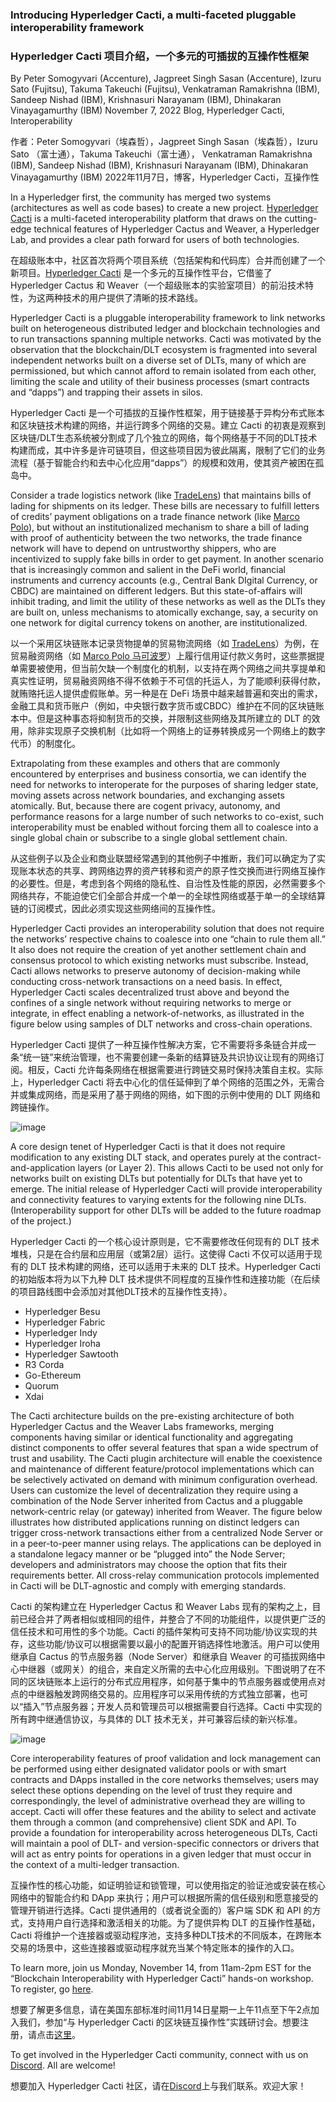 ### Introducing Hyperledger Cacti, a multi-faceted pluggable interoperability framework
### Hyperledger Cacti 项目介绍，一个多元的可插拔的互操作性框架

By Peter Somogyvari (Accenture), Jagpreet Singh Sasan (Accenture), Izuru Sato (Fujitsu), Takuma Takeuchi (Fujitsu), 
Venkatraman Ramakrishna (IBM), Sandeep Nishad (IBM), Krishnasuri Narayanam (IBM), Dhinakaran Vinayagamurthy (IBM) 
November 7, 2022 Blog, Hyperledger Cacti, Interoperability

作者：Peter Somogyvari（埃森哲），Jagpreet Singh Sasan（埃森哲），Izuru Sato （富士通），Takuma Takeuchi（富士通），
Venkatraman Ramakrishna (IBM), Sandeep Nishad (IBM), Krishnasuri Narayanam (IBM), Dhinakaran Vinayagamurthy (IBM)
2022年11月7日，博客，Hyperledger Cacti，互操作性

In a Hyperledger first, the community has merged two systems (architectures as well as code bases) to create a new project. [Hyperledger Cacti](https://www.hyperledger.org/use/cacti) is a multi-faceted interoperability platform that draws on the cutting-edge technical features of Hyperledger Cactus and Weaver, a Hyperledger Lab, and provides a clear path forward for users of both technologies.

在超级账本中，社区首次将两个项目系统（包括架构和代码库）合并而创建了一个新项目。[Hyperledger Cacti](https://www.hyperledger.org/use/cacti) 是一个多元的互操作性平台，它借鉴了 Hyperledger Cactus 和 Weaver（一个超级账本的实验室项目）的前沿技术特性，为这两种技术的用户提供了清晰的技术路线。

Hyperledger Cacti is a pluggable interoperability framework to link networks built on heterogeneous distributed ledger and blockchain technologies and to run transactions spanning multiple networks. Cacti was motivated by the observation that the blockchain/DLT ecosystem is fragmented into several independent networks built on a diverse set of DLTs, many of which are permissioned, but which cannot afford to remain isolated from each other, limiting the scale and utility of their business processes (smart contracts and “dapps”) and trapping their assets in silos.

Hyperledger Cacti 是一个可插拔的互操作性框架，用于链接基于异构分布式账本和区块链技术构建的网络，并运行跨多个网络的交易。建立 Cacti 的初衷是观察到区块链/DLT生态系统被分割成了几个独立的网络，每个网络基于不同的DLT技术构建而成，其中许多是许可链项目，但这些项目因为彼此隔离，限制了它们的业务流程（基于智能合约和去中心化应用“dapps”）的规模和效用，使其资产被困在孤岛中。

Consider a trade logistics network (like [TradeLens](https://www.tradelens.com/)) that maintains bills of lading for shipments on its ledger. These bills are necessary to fulfill letters of credits’ payment obligations on a trade finance network (like [Marco Polo](https://marcopolonetwork.com/)), but without an institutionalized mechanism to share a bill of lading with proof of authenticity between the two networks, the trade finance network will have to depend on untrustworthy shippers, who are incentivized to supply fake bills in order to get payment. In another scenario that is increasingly common and salient in the DeFi world, financial instruments and currency accounts (e.g., Central Bank DIgital Currency, or CBDC) are maintained on different ledgers. But this state-of-affairs will inhibit trading, and limit the utility of these networks as well as the DLTs they are built on, unless mechanisms to atomically exchange, say, a security on one network for digital currency tokens on another, are institutionalized.

以一个采用区块链账本记录货物提单的贸易物流网络（如 [TradeLens](https://www.tradelens.com/)）为例，在贸易融资网络（如 [Marco Polo 马可波罗](https://marcopolonetwork.com/)）上履行信用证付款义务时，这些票据提单需要被使用，但当前欠缺一个制度化的机制，以支持在两个网络之间共享提单和真实性证明，贸易融资网络不得不依赖于不可信的托运人，为了能顺利获得付款，就贿赂托运人提供虚假账单。另一种是在 DeFi 场景中越来越普遍和突出的需求，金融工具和货币账户（例如，中央银行数字货币或CBDC）维护在不同的区块链账本中。但是这种事态将抑制货币的交换，并限制这些网络及其所建立的 DLT 的效用，除非实现原子交换机制（比如将一个网络上的证券转换成另一个网络上的数字代币）的制度化。

Extrapolating from these examples and others that are commonly encountered by enterprises and business consortia, we can identify the need for networks to interoperate for the purposes of sharing ledger state, moving assets across network boundaries, and exchanging assets atomically. But, because there are cogent privacy, autonomy, and performance reasons for a large number of such networks to co-exist, such interoperability must be enabled without forcing them all to coalesce into a single global chain or subscribe to a single global settlement chain.

从这些例子以及企业和商业联盟经常遇到的其他例子中推断，我们可以确定为了实现账本状态的共享、跨网络边界的资产转移和资产的原子性交换而进行网络互操作的必要性。但是，考虑到各个网络的隐私性、自治性及性能的原因，必然需要多个网络共存，不能迫使它们全部合并成一个单一的全球性网络或基于单一的全球结算链的订阅模式，因此必须实现这些网络间的互操作性。

Hyperledger Cacti provides an interoperability solution that does not require the networks’ respective chains to coalesce into one “chain to rule them all.” It also does not require the creation of yet another settlement chain and consensus protocol to which existing networks must subscribe. Instead, Cacti allows networks to preserve autonomy of decision-making while conducting cross-network transactions on a need basis. In effect, Hyperledger Cacti scales decentralized trust above and beyond the confines of a single network without requiring networks to merge or integrate, in effect enabling a network-of-networks, as illustrated in the figure below using samples of DLT networks and cross-chain operations. 

Hyperledger Cacti 提供了一种互操作性解决方案，它不需要将多条链合并成一条“统一链”来统治管理，也不需要创建一条新的结算链及共识协议让现有的网络订阅。相反，Cacti 允许每条网络在根据需要进行跨链交易时保持决策自主权。实际上，Hyperledger Cacti 将去中心化的信任延伸到了单个网络的范围之外，无需合并或集成网络，而是采用了基于网络的网络，如下图的示例中使用的 DLT 网络和跨链操作。

![image](https://user-images.githubusercontent.com/89500827/201513568-65fae50e-441a-474e-bb93-8a30f628f83e.png)

A core design tenet of Hyperledger Cacti is that it does not require modification to any existing DLT stack, and operates purely at the contract- and-application layers (or Layer 2). This allows Cacti to be used not only for networks built on existing DLTs but potentially for DLTs that have yet to emerge. The initial release of Hyperledger Cacti will provide interoperability and connectivity features to varying extents for the following nine DLTs. (Interoperability support for other DLTs will be added to the future roadmap of the project.)

Hyperledger Cacti 的一个核心设计原则是，它不需要修改任何现有的 DLT 技术堆栈，只是在合约层和应用层（或第2层）运行。这使得 Cacti 不仅可以适用于现有的 DLT 技术构建的网络，还可以适用于未来的 DLT 技术。Hyperledger Cacti 的初始版本将为以下九种 DLT 技术提供不同程度的互操作性和连接功能（在后续的项目路线图中会添加对其他DLT技术的互操作性支持）。

* Hyperledger Besu
* Hyperledger Fabric
* Hyperledger Indy
* Hyperledger Iroha
* Hyperledger Sawtooth
* R3 Corda
* Go-Ethereum
* Quorum
* Xdai

The Cacti architecture builds on the pre-existing architecture of both Hyperledger Cactus and the Weaver Labs frameworks, merging components having similar or identical functionality and aggregating distinct components to offer several features that span a wide spectrum of trust and usability. The Cacti plugin architecture will enable the coexistence and maintenance of different feature/protocol implementations which can be selectively activated on demand with minimum configuration overhead. Users can customize the level of decentralization they require using a combination of the Node Server inherited from Cactus and a pluggable network-centric relay (or gateway) inherited from Weaver. The figure below illustrates how distributed applications running on distinct ledgers can trigger cross-network transactions either from a centralized Node Server or in a peer-to-peer manner using relays. The applications can be deployed in a standalone legacy manner or be “plugged into” the Node Server; developers and administrators may choose the option that fits their requirements better. All cross-relay communication protocols implemented in Cacti will be DLT-agnostic and comply with emerging standards. 

Cacti 的架构建立在 Hyperledger Cactus 和 Weaver Labs 现有的架构之上，目前已经合并了两者相似或相同的组件，并整合了不同的功能组件，以提供更广泛的信任技术和可用性的多个功能。Cacti 的插件架构可支持不同功能/协议实现的共存，这些功能/协议可以根据需要以最小的配置开销选择性地激活。用户可以使用继承自 Cactus 的节点服务器（Node Server）和继承自 Weaver 的可插拔网络中心中继器（或网关）的组合，来自定义所需的去中心化应用级别。下图说明了在不同的区块链账本上运行的分布式应用程序，如何基于集中的节点服务器或使用点对点的中继器触发跨网络交易的。应用程序可以采用传统的方式独立部署，也可以“插入”节点服务器；开发人员和管理员可以根据需要自行选择。Cacti 中实现的所有跨中继通信协议，与具体的 DLT 技术无关，并可兼容后续的新兴标准。

![image](https://user-images.githubusercontent.com/89500827/201515064-bd16fdb9-2dce-4251-9738-12f8082a55be.png)

Core interoperability features of proof validation and lock management can be performed using either designated validator pools or with smart contracts and DApps installed in the core networks themselves; users may select these options depending on the level of trust they require and correspondingly, the level of administrative overhead they are willing to accept. Cacti will offer these features and the ability to select and activate them through a common (and comprehensive) client SDK and API. To provide a foundation for interoperability across heterogeneous DLTs, Cacti will maintain a pool of DLT- and version-specific connectors or drivers that will act as entry points for operations in a given ledger that must occur in the context of a multi-ledger transaction.

互操作性的核心功能，如证明验证和锁管理，可以使用指定的验证池或安装在核心网络中的智能合约和 DApp 来执行；用户可以根据所需的信任级别和愿意接受的管理开销进行选择。Cacti 提供通用的（或者说全面的）客户端 SDK 和 API 的方式，支持用户自行选择和激活相关的功能。为了提供异构 DLT 的互操作性基础，Cacti 将维护一个连接器或驱动程序池，支持多种DLT技术的不同版本，在跨账本交易的场景中，这些连接器或驱动程序就充当某个特定账本的操作的入口。

To learn more, join us Monday, November 14, from 11am-2pm EST for the “Blockchain Interoperability with Hyperledger Cacti” hands-on workshop. To register, go [here](https://zoom.us/meeting/register/tJ0vdOuoqT0qH9bRetrLUqbuHH_UykJs7DTf). 

想要了解更多信息，请在美国东部标准时间11月14日星期一上午11点至下午2点加入我们，参加“与 Hyperledger Cacti 的区块链互操作性”实践研讨会。想要注册，请点击[这里](https://zoom.us/meeting/register/tJ0vdOuoqT0qH9bRetrLUqbuHH_UykJs7DTf)。

To get involved in the Hyperledger Cacti community, connect with us on [Discord](https://discord.com/channels/905194001349627914/908379366650703943). All are welcome!

想要加入 Hyperledger Cacti 社区，请在[Discord](https://discord.com/channels/905194001349627914/908379366650703943)上与我们联系。欢迎大家！


